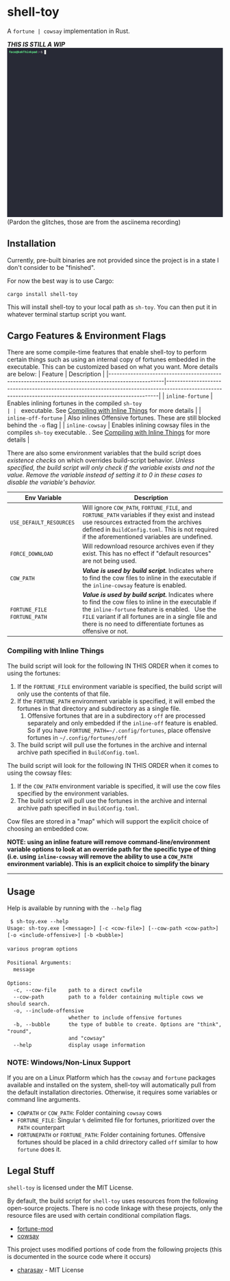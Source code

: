 # shell-toy
A `fortune | cowsay` implementation in Rust.

***THIS IS STILL A WIP***
![Demo](./demo.gif)
(Pardon the glitches, those are from the asciinema recording)

## Installation

Currently, pre-built binaries are not provided since the project is in a state I don't consider to be "finished".

For now the best way is to use Cargo:
```
cargo install shell-toy
```
This will install shell-toy to your local path as `sh-toy`. You can then put it in whatever terminal startup script you want.

## Cargo Features & Environment Flags
There are some compile-time features that enable shell-toy to perform certain things such as using an internal copy of fortunes embedded in the executable. This can be customized based on what you want. More details are below:
| Feature                                                                                          | Description                                                                                                                                             |
|--------------------------------------------------------------------------------------------------|---------------------------------------------------------------------------------------------------------------------------------------------------------|
| `inline-fortune`                                                                                 | Enables inlining fortunes in the compiled `sh-toy                                                                                                       |
| ` executable. See [Compiling with Inline Things](#compiling-with-inline-things) for more details |
| `inline-off-fortune`                                                                             | Also inlines Offensive fortunes. These are still blocked behind the `-o` flag                                                                           |
| `inline-cowsay`                                                                                  | Enables inlining cowsay files in the compiles `sh-toy` executable. . See [Compiling with Inline Things](#compiling-with-inline-things) for more details |

There are also some environment variables that the build script does _existence checks_ on which overrides build-script behavior. _Unless specified, the build script will only check if the variable exists and not the value. Remove the variable instead of setting it to 0 in these cases to disable the variable's behavior._

| Env Variable                         | Description                                                                                                                                                                                                                                                                               |
|--------------------------------------|-------------------------------------------------------------------------------------------------------------------------------------------------------------------------------------------------------------------------------------------------------------------------------------------|
| `USE_DEFAULT_RESOURCES`              | Will ignore `COW_PATH`, `FORTUNE_FILE`, and `FORTUNE_PATH` variables if they exist and instead use resources extracted from the archives defined in `BuildConfig.toml`. This is not required if the aforementioned variables are undefined.                                               |
| `FORCE_DOWNLOAD`                     | Will redownload resource archives even if they exist. This has no effect if "default resources" are not being used.                                                                                                                                                                       |
| `COW_PATH`                           | **_Value is used by build script._** Indicates where to find the cow files to inline in the executable if the `inline-cowsay` feature is enabled.                                                                                                                                         |
| `FORTUNE_FILE` &nbsp; `FORTUNE_PATH` | **_Value is used by build script._** Indicates where to find the cow files to inline in the executable if the `inline-fortune` feature is enabled. &nbsp; Use the `FILE` variant if all fortunes are in a single file and there is no need to differentiate fortunes as offensive or not. |

### Compiling with Inline Things
 The build script will look for the following IN THIS ORDER when it comes to using the fortunes:

1. If the `FORTUNE_FILE` environment variable is specified, the build script will only use the contents of that file.
2. If the `FORTUNE_PATH` environment variable is specified, it will embed the fortunes in that directory and subdirectory as a single file.
   1. Offensive fortunes that are in a subdirectory `off` are processed separately and only embedded if the `inline-off` feature is enabled. So if you have `FORTUNE_PATH=~/.config/fortunes`, place offensive fortunes in `~/.config/fortunes/off`
3. The build script will pull use the fortunes in the archive and internal archive path specified in `BuildConfig.toml`.


 The build script will look for the following IN THIS ORDER when it comes to using the cowsay files:


1. If the `COW_PATH` environment variable is specified, it will use the cow files specified by the environment variables.
2. The build script will pull use the fortunes in the archive and internal archive path specified in `BuildConfig.toml`.

Cow files are stored in a "map" which will support the explicit choice of choosing an embedded cow.


**NOTE: using an inline feature will remove command-line/environment variable options to look at an override path for the specific type of thing (i.e. using `inline-cowsay` will remove the ability to use a `COW_PATH` environment variable). This is an explicit choice to simplify the binary**

---
## Usage

Help is available by running with the `--help` flag
```
 $ sh-toy.exe --help
Usage: sh-toy.exe [<message>] [-c <cow-file>] [--cow-path <cow-path>] [-o <include-offensive>] [-b <bubble>]

various program options

Positional Arguments:
  message

Options:
  -c, --cow-file    path to a direct cowfile
  --cow-path        path to a folder containing multiple cows we should search.
  -o, --include-offensive
                    whether to include offensive fortunes
  -b, --bubble      the type of bubble to create. Options are "think", "round",
                    and "cowsay"
  --help            display usage information
```

### NOTE: Windows/Non-Linux Support

If you are on a Linux Platform which has the `cowsay` and `fortune` packages available and installed on the system, shell-toy will automatically pull from the default installation directories. Otherwise, it requires some variables or command line arguments.


- `COWPATH` or `COW_PATH`: Folder containing `cowsay` cows
- `FORTUNE_FILE`: Singular `%` delimited file for fortunes, prioritized over the `PATH` counterpart
- `FORTUNEPATH` or `FORTUNE_PATH`: Folder containing fortunes. Offensive fortunes should be placed in a child drirectory called `off` similar to how `fortune` does it.

## Legal Stuff
`shell-toy` is licensed under the MIT License.

By default, the build script for `shell-toy` uses resources from the following open-source projects. There is no code linkage with these projects, only the resource files are used with certain conditional compilation flags.

- [fortune-mod](https://github.com/shlomif/fortune-mod)
- [cowsay](https://github.com/cowsay-org/cowsay)


This project uses modified portions of code from the following projects (this is documented in the source code where it occurs)
- [charasay](https://github.com/latipun7/charasay/blob/main/src/bubbles.rs) - MIT License
